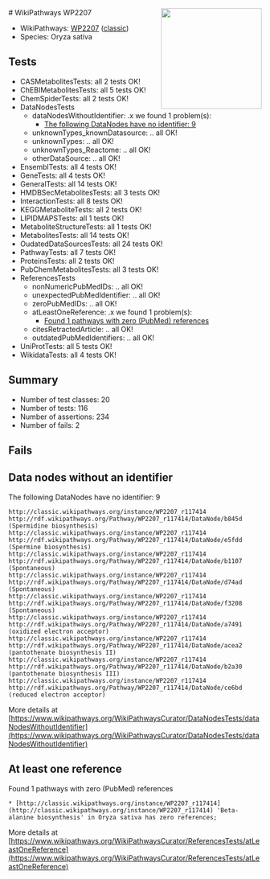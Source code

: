 <img style="float: right; width: 200px" src="https://upload.wikimedia.org/wikipedia/commons/thumb/8/83/Wplogo_with_text_500.png/640px-Wplogo_with_text_500.png" />
# WikiPathways WP2207

* WikiPathways: [WP2207](https://wikipathways.org/pathways/WP2207) ([classic](https://classic.wikipathways.org/instance/WP2207))
* Species: Oryza sativa
## Tests
* CASMetabolitesTests: all 2 tests OK!
* ChEBIMetabolitesTests: all 5 tests OK!
* ChemSpiderTests: all 2 tests OK!
* DataNodesTests
    * dataNodesWithoutIdentifier: .x we found 1 problem(s):
        * [The following DataNodes have no identifier: 9](#d2d32fa8)
    * unknownTypes_knownDatasource: .. all OK!
    * unknownTypes: .. all OK!
    * unknownTypes_Reactome: .. all OK!
    * otherDataSource: .. all OK!
* EnsemblTests: all 4 tests OK!
* GeneTests: all 4 tests OK!
* GeneralTests: all 14 tests OK!
* HMDBSecMetabolitesTests: all 3 tests OK!
* InteractionTests: all 8 tests OK!
* KEGGMetaboliteTests: all 2 tests OK!
* LIPIDMAPSTests: all 1 tests OK!
* MetaboliteStructureTests: all 1 tests OK!
* MetabolitesTests: all 14 tests OK!
* OudatedDataSourcesTests: all 24 tests OK!
* PathwayTests: all 7 tests OK!
* ProteinsTests: all 2 tests OK!
* PubChemMetabolitesTests: all 3 tests OK!
* ReferencesTests
    * nonNumericPubMedIDs: .. all OK!
    * unexpectedPubMedIdentifier: .. all OK!
    * zeroPubMedIDs: .. all OK!
    * atLeastOneReference: .x we found 1 problem(s):
        * [Found 1 pathways with zero (PubMed) references](#d0a459f0)
    * citesRetractedArticle: .. all OK!
    * outdatedPubMedIdentifiers: .. all OK!
* UniProtTests: all 5 tests OK!
* WikidataTests: all 4 tests OK!


## Summary

* Number of test classes: 20
* Number of tests: 116
* Number of assertions: 234
* Number of fails: 2

## Fails

<a name="d2d32fa8" />

## Data nodes without an identifier

The following DataNodes have no identifier: 9
```
http://classic.wikipathways.org/instance/WP2207_r117414 http://rdf.wikipathways.org/Pathway/WP2207_r117414/DataNode/b845d (Spermidine biosynthesis)
http://classic.wikipathways.org/instance/WP2207_r117414 http://rdf.wikipathways.org/Pathway/WP2207_r117414/DataNode/e5fdd (Spermine biosynthesis)
http://classic.wikipathways.org/instance/WP2207_r117414 http://rdf.wikipathways.org/Pathway/WP2207_r117414/DataNode/b1107 (Spontaneous)
http://classic.wikipathways.org/instance/WP2207_r117414 http://rdf.wikipathways.org/Pathway/WP2207_r117414/DataNode/d74ad (Spontaneous)
http://classic.wikipathways.org/instance/WP2207_r117414 http://rdf.wikipathways.org/Pathway/WP2207_r117414/DataNode/f3208 (Spontaneous)
http://classic.wikipathways.org/instance/WP2207_r117414 http://rdf.wikipathways.org/Pathway/WP2207_r117414/DataNode/a7491 (oxidized electron acceptor)
http://classic.wikipathways.org/instance/WP2207_r117414 http://rdf.wikipathways.org/Pathway/WP2207_r117414/DataNode/acea2 (pantothenate biosynthesis II)
http://classic.wikipathways.org/instance/WP2207_r117414 http://rdf.wikipathways.org/Pathway/WP2207_r117414/DataNode/b2a30 (pantothenate biosynthesis III)
http://classic.wikipathways.org/instance/WP2207_r117414 http://rdf.wikipathways.org/Pathway/WP2207_r117414/DataNode/ce6bd (reduced electron acceptor)
```

More details at [https://www.wikipathways.org/WikiPathwaysCurator/DataNodesTests/dataNodesWithoutIdentifier](https://www.wikipathways.org/WikiPathwaysCurator/DataNodesTests/dataNodesWithoutIdentifier)

<a name="d0a459f0" />

## At least one reference

Found 1 pathways with zero (PubMed) references
```
* [http://classic.wikipathways.org/instance/WP2207_r117414](http://classic.wikipathways.org/instance/WP2207_r117414) 'Beta-alanine biosynthesis' in Oryza sativa has zero references; 
```

More details at [https://www.wikipathways.org/WikiPathwaysCurator/ReferencesTests/atLeastOneReference](https://www.wikipathways.org/WikiPathwaysCurator/ReferencesTests/atLeastOneReference)

